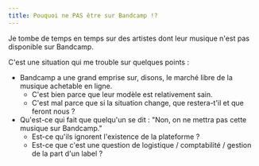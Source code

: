 ```yaml
---
title: Pouquoi ne PAS être sur Bandcamp !?
---
```


Je tombe de temps en temps sur des artistes dont leur musique n'est pas disponible sur Bandcamp.

C'est une situation qui me trouble sur quelques points :
* Bandcamp a une grand emprise sur, disons, le marché libre de la musique achetable en ligne. 
	* C'est bien parce que leur modèle est relativement sain. 
	* C'est mal parce que si la situation change, que restera-t'il et que feront nous ?
* Qu'est-ce qui fait que quelqu'un se dit : "Non, on ne mettra pas cette musique sur Bandcamp." 
	* Est-ce qu'ils ignorent l'existence de la plateforme ? 
	* Est-ce que c'est une question de logistique / comptabilité / gestion de la part d'un label ?